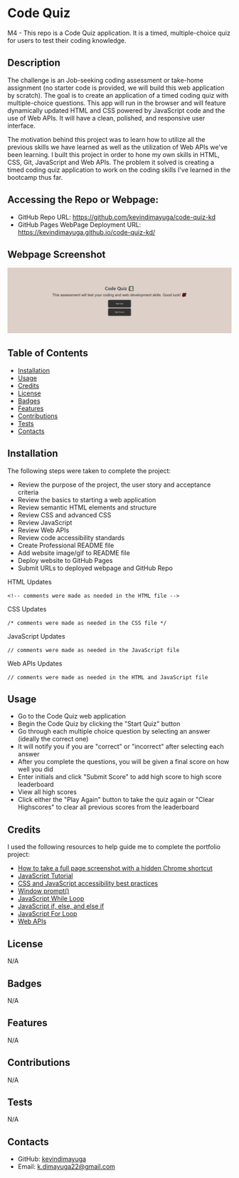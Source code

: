 # Code Quiz

M4 - This repo is a Code Quiz application. It is a timed, multiple-choice quiz for users to test their coding knowledge.

## Description

The challenge is an Job-seeking coding assessment or take-home assignment (no starter code is provided, we will build this web application by scratch). The goal is to create an application of a timed coding quiz with multiple-choice questions. This app will run in the browser and will feature dynamically updated HTML and CSS powered by JavaScript code and the use of Web APIs. It will have a clean, polished, and responsive user interface.

The motivation behind this project was to learn how to utilize all the previous skills we have learned as well as the utilization of Web APIs we've been learning. I built this project in order to hone my own skills in HTML, CSS, Git, JavaScript and Web APIs. The problem it solved is creating a timed coding quiz application to work on the coding skills I've learned in the bootcamp thus far.

## Accessing the Repo or Webpage:

- GitHub Repo URL: https://github.com/kevindimayuga/code-quiz-kd
- GitHub Pages WebPage Deployment URL: https://kevindimayuga.github.io/code-quiz-kd/

## Webpage Screenshot

![code quiz webpage screenshot](./assets/images/kevindimayuga.github.io_code-quiz-kd.png)

## Table of Contents

- [Installation](#installation)
- [Usage](#usage)
- [Credits](#credits)
- [License](#license)
- [Badges](#badges)
- [Features](#features)
- [Contributions](#contributions)
- [Tests](#tests)
- [Contacts](#Contacts)

## Installation

The following steps were taken to complete the project:
- Review the purpose of the project, the user story and acceptance criteria
- Review the basics to starting a web application
- Review semantic HTML elements and structure
- Review CSS and advanced CSS
- Review JavaScript
- Review Web APIs
- Review code accessibility standards
- Create Professional README file
- Add website image/gif to README file
- Deploy website to GitHub Pages
- Submit URLs to deployed webpage and GitHub Repo

HTML Updates
```
<!-- comments were made as needed in the HTML file -->
```

CSS Updates
```
/* comments were made as needed in the CSS file */
```

JavaScript Updates
```
// comments were made as needed in the JavaScript file
```

Web APIs Updates
```
// comments were made as needed in the HTML and JavaScript file
```

## Usage

- Go to the Code Quiz web application
- Begin the Code Quiz by clicking the "Start Quiz" button
- Go through each multiple choice question by selecting an answer (ideally the correct one)
- It will notify you if you are "correct" or "incorrect" after selecting each answer
- After you complete the questions, you will be given a final score on how well you did
- Enter initials and click "Submit Score" to add high score to high score leaderboard
- View all high scores
- Click either the "Play Again" button to take the quiz again or "Clear Highscores" to clear all previous scores from the leaderboard

## Credits

I used the following resources to help guide me to complete the portfolio project:

- [How to take a full page screenshot with a hidden Chrome shortcut](https://zapier.com/blog/full-page-screenshots-in-chrome/)
- [JavaScript Tutorial](https://www.w3schools.com/js/)
- [CSS and JavaScript accessibility best practices](https://developer.mozilla.org/en-US/docs/Learn/Accessibility/CSS_and_JavaScript)
- [Window prompt()](https://www.w3schools.com/jsref/met_win_prompt.asp)
- [JavaScript While Loop](https://www.w3schools.com/js/js_loop_while.asp)
- [JavaScript if, else, and else if](https://www.w3schools.com/js/js_if_else.asp)
- [JavaScript For Loop](https://www.w3schools.com/js/js_loop_for.asp)
- [Web APIs](https://developer.mozilla.org/en-US/docs/Web/API)

## License

N/A

## Badges

N/A

## Features

N/A

## Contributions

N/A

## Tests

N/A

## Contacts

- GitHub: [kevindimayuga](https://github.com/kevindimayuga)
- Email: k.dimayuga22@gmail.com